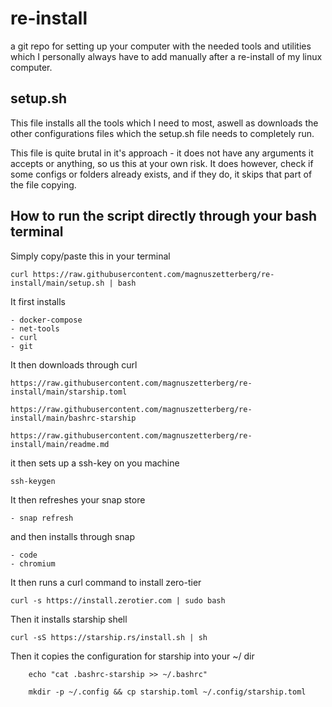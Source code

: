 # re-install

a git repo for setting up your computer with the needed tools and utilities which I personally always have to add manually after a re-install of my linux computer.


## setup.sh

This file installs all the tools which I need to most, aswell as downloads the other configurations files which the setup.sh file needs to completely run.

This file is quite brutal in it's approach - it does not have any arguments it accepts or anything, so us this at your own risk. It does however, check if some configs or folders already exists, and if they do, it skips that part of the file copying.

## How to run the script directly through your bash terminal

Simply copy/paste this in your terminal 

    curl https://raw.githubusercontent.com/magnuszetterberg/re-install/main/setup.sh | bash


It first installs

    - docker-compose
    - net-tools
    - curl
    - git

It then downloads through curl

    https://raw.githubusercontent.com/magnuszetterberg/re-install/main/starship.toml
    
    https://raw.githubusercontent.com/magnuszetterberg/re-install/main/bashrc-starship
    
    https://raw.githubusercontent.com/magnuszetterberg/re-install/main/readme.md



it then sets up a ssh-key on you machine

    ssh-keygen

It then refreshes your snap store

    - snap refresh

and then installs through snap

    - code
    - chromium


It then runs a curl command to install zero-tier

    curl -s https://install.zerotier.com | sudo bash

Then it installs starship shell

    curl -sS https://starship.rs/install.sh | sh

Then it copies the configuration for starship into your ~/ dir

        echo "cat .bashrc-starship >> ~/.bashrc"

        mkdir -p ~/.config && cp starship.toml ~/.config/starship.toml
